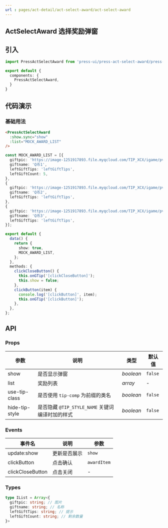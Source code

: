 ```yaml
---
url : pages/act-detail/act-select-award/act-select-award
---
```


## ActSelectAward 选择奖励弹窗


## 引入

```ts
import PressActSelectAward from 'press-ui/press-act-select-award/press-act-select-award';

export default {
  components: {
    PressActSelectAward,
  }
}
```

## 代码演示

### 基础用法

```html
<PressActSelectAward
  :show.sync="show"
  :list="MOCK_AWARD_LIST"
/>
```

```ts
const MOCK_AWARD_LIST = [{
  giftpic: 'https://image-1251917893.file.myqcloud.com/TIP_XCX/igame/pvp/qb.png',
  giftname: 'Q币1',
  leftGiftTips: 'leftGiftTips',
  leftGiftCount: 5,
},
{
  giftpic: 'https://image-1251917893.file.myqcloud.com/TIP_XCX/igame/pvp/qb.png',
  giftname: 'Q币2',
  leftGiftTips: 'leftGiftTips',
},
{
  giftpic: 'https://image-1251917893.file.myqcloud.com/TIP_XCX/igame/pvp/qb.png',
  giftname: 'Q币3',
  leftGiftTips: 'leftGiftTips',
}];

export default {
  data() {
    return {
      show: true,
      MOCK_AWARD_LIST,
    };
  },
  methods: {
    clickCloseButton() {
      this.onGTip('[clickCloseButton]');
      this.show = false;
    },
    clickButton(item) {
      console.log('[clickButton]', item);
      this.onGTip('[clickButton]');
    },
  },
};
```

## API

### Props

| 参数           | 说明                                            | 类型      | 默认值  |
| -------------- | ----------------------------------------------- | --------- | ------- |
| show           | 是否显示弹窗                                    | _boolean_ | `false` |
| list           | 奖励列表                                        | _array_   | -       |
| use-tip-class  | 是否使用 `tip-comp` 为前缀的类名                | _boolean_ | `false` |
| hide-tip-style | 是否隐藏 `@TIP_STYLE_NAME` 关键词编译时加的样式 | _boolean_ | `false` |


### Events

| 事件名           | 说明         | 参数        |
| ---------------- | ------------ | ----------- |
| update:show      | 更新是否展示 | `show`      |
| clickButton      | 点击确认     | `awardItem` |
| clickCloseButton | 点击关闭     | -           |

### Types

```ts
type IList = Array<{
  giftpic: string; // 图片
  giftname: string; // 名称
  leftGiftTips: string; // 提示
  leftGiftCount: string; // 剩余数量
}>
```
